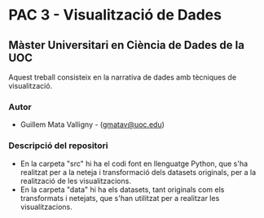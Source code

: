 # PAC 3 - Visualització de Dades
## Màster Universitari en Ciència de Dades de la UOC

Aquest treball consisteix en la narrativa de dades amb tècniques de visualització.

### Autor
  * Guillem Mata Valligny - (gmatav@uoc.edu)

### Descripció del repositori
- En la carpeta "src" hi ha el codi font en llenguatge Python, que s'ha realitzat per a la neteja i transformació dels datasets originals, per a la realització de les visualitzacions.
- En la carpeta "data" hi ha els datasets, tant originals com els transformats i netejats, que s'han utilitzat per a realitzar les visualitzacions.
